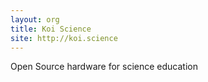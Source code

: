 ```yaml
---
layout: org
title: Koi Science
site: http://koi.science
---
```

Open Source hardware for science education
